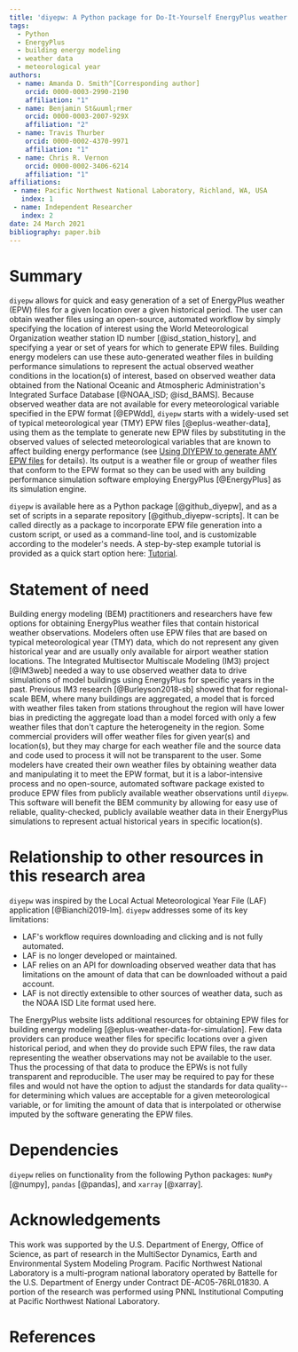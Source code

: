 ```yaml
---
title: 'diyepw: A Python package for Do-It-Yourself EnergyPlus weather file generation'
tags:
  - Python
  - EnergyPlus
  - building energy modeling
  - weather data
  - meteorological year
authors:
  - name: Amanda D. Smith^[Corresponding author]
    orcid: 0000-0003-2990-2190
    affiliation: "1"
  - name: Benjamin St&uuml;rmer
    orcid: 0000-0003-2007-929X
    affiliation: "2"
  - name: Travis Thurber
    orcid: 0000-0002-4370-9971
    affiliation: "1"
  - name: Chris R. Vernon
    orcid: 0000-0002-3406-6214
    affiliation: "1"
affiliations:
 - name: Pacific Northwest National Laboratory, Richland, WA, USA
   index: 1
 - name: Independent Researcher
   index: 2
date: 24 March 2021
bibliography: paper.bib
---
```


# Summary

`diyepw` allows for quick and easy generation of a set of EnergyPlus weather (EPW) files for a given location over a given historical period. The user can 
obtain weather files using an open-source, automated workflow by simply specifying the location of interest using the World Meteorological Organization 
weather station ID number [@isd_station_history], and specifying a year or set of years for which to generate EPW files. Building energy modelers can use these 
auto-generated weather files in building performance simulations to represent the actual observed weather conditions in the location(s) of interest, based 
on observed weather data obtained from the National Oceanic and Atmospheric Administration's Integrated Surface Database [@NOAA_ISD; @isd_BAMS]. Because observed weather data are not available for every meteorological variable specified in the EPW format [@EPWdd], `diyepw` starts with a widely-used set of typical 
meteorological year (TMY) EPW files [@eplus-weather-data], using them as the template to generate new EPW files by substituting in the observed values of selected 
meteorological variables that are known to affect building energy performance (see [Using DIYEPW to generate AMY EPW files](https://diyepw.readthedocs.io/en/latest/README.html#using-diyepw-to-generate-amy-epw-files) for details). Its output is a weather file or group of weather files that conform to the EPW format so they can be used with any building performance simulation software employing EnergyPlus [@EnergyPlus] as its simulation engine. 

`diyepw` is available here as a Python package [@github_diyepw], and as a set of scripts in a separate repository [@github_diyepw-scripts]. It can be called 
directly as a package to incorporate EPW file generation into a custom script, or used as a command-line tool, and is customizable according to the modeler's 
needs. A step-by-step example tutorial is provided as a quick start option here: [Tutorial](https://diyepw.readthedocs.io/en/latest/tutorial.html).

# Statement of need

Building energy modeling (BEM) practitioners and researchers have few options for obtaining EnergyPlus weather files that contain historical weather observations. Modelers often use EPW files that are based on typical meteorological year (TMY) data, which do not represent any given historical year and are usually only available for airport weather station locations. The Integrated Multisector Multiscale Modeling (IM3) project [@IM3web] needed a way to use 
observed weather data to drive simulations of model buildings using EnergyPlus for specific years in the past. Previous IM3 research [@Burleyson2018-sb] showed that for regional-scale BEM, where many buildings are aggregated, a model that is forced with weather files taken from stations throughout the region will have lower bias in predicting the aggregate load than a model forced with only a few weather files that don't capture the heterogeneity in the region. Some commercial providers will offer weather files for given year(s) and location(s), but they may charge for each weather file and the source data and code used to process it will not be transparent to the user. Some modelers have created their own weather files by obtaining weather data and manipulating it to meet the EPW format, but it is a labor-intensive process and no open-source, automated software package existed to produce EPW files from publicly available weather observations until `diyepw`. This software will benefit the BEM community by allowing for easy use of reliable, quality-checked, publicly available weather data in their EnergyPlus simulations to represent actual historical years in specific location(s). 

# Relationship to other resources in this research area

`diyepw` was inspired by the Local Actual Meteorological Year File (LAF) application [@Bianchi2019-lm]. `diyepw` addresses some of its key limitations: 

- LAF's workflow requires downloading and clicking and is not fully automated.
- LAF is no longer developed or maintained.
- LAF relies on an API for downloading observed weather data that has limitations on the amount of data that can be downloaded without a paid account.
- LAF is not directly extensible to other sources of weather data, such as the NOAA ISD Lite format used here.

The EnergyPlus website lists additional resources for obtaining EPW files for building energy modeling [@eplus-weather-data-for-simulation]. Few data providers can produce weather files for specific locations over a given historical period, and when they do provide such EPW files, the raw data representing the weather observations may not be available to the user. Thus the processing of that data to produce the EPWs is not fully transparent and reproducible. The user may be required to pay for these files and would not have the option to adjust the standards for data quality--for determining which values are acceptable for a given meteorological variable, or for limiting the amount of data that is interpolated or otherwise imputed by the software generating the EPW files.

# Dependencies

`diyepw` relies on functionality from the following Python packages: `NumPy` [@numpy], `pandas` [@pandas], and `xarray` [@xarray].

# Acknowledgements

This work was supported by the U.S. Department of Energy, Office of Science, as part of research in the MultiSector Dynamics, Earth and Environmental System Modeling Program. Pacific Northwest National Laboratory is a multi-program national laboratory operated by Battelle for the U.S. Department of Energy under Contract DE-AC05-76RL01830. A portion of the research was performed using PNNL Institutional Computing at Pacific Northwest National Laboratory. 

# References
